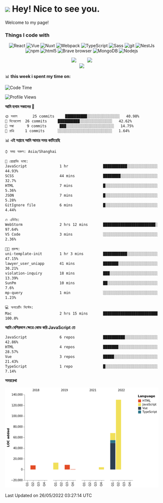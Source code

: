 <h1><img src="https://emojis.slackmojis.com/emojis/images/1531849430/4246/blob-sunglasses.gif?1531849430" width="30"/> Hey! Nice to see you.</h1>
<p>Welcome to my page!  </p>



<h3>Things I code with</h3>
<p align="center">
  <img alt="React" src="https://img.shields.io/badge/-React-45b8d8?style=flat-square&logo=react&logoColor=white" />
  <img alt="Vue" src="https://img.shields.io/badge/-Vue-42b983?style=flat-square&logo=vue.js&logoColor=white" />
  <img alt="Nuxt" src="https://img.shields.io/badge/-Nuxt-4DE7A8?style=flat-square&logo=Nuxt.js&logoColor=white" />
  <img alt="Webpack" src="https://img.shields.io/badge/-Webpack-8DD6F9?style=flat-square&logo=webpack&logoColor=white" /> 
  <img alt="TypeScript" src="https://img.shields.io/badge/-TypeScript-007ACC?style=flat-square&logo=typescript&logoColor=white" />
  <img alt="Sass" src="https://img.shields.io/badge/-Sass-CC6699?style=flat-square&logo=sass&logoColor=white" />
  <img alt="git" src="https://img.shields.io/badge/-Git-F05032?style=flat-square&logo=git&logoColor=white" />
  <img alt="NestJs" src="https://img.shields.io/badge/-NestJs-ea2845?style=flat-square&logo=nestjs&logoColor=white" />
  <img alt="npm" src="https://img.shields.io/badge/-NPM-CB3837?style=flat-square&logo=npm&logoColor=white" />
  <img alt="html5" src="https://img.shields.io/badge/-HTML5-E34F26?style=flat-square&logo=html5&logoColor=white" />
  <img alt="Brave browser" src="https://img.shields.io/badge/-Brave_Browser-FB542B?style=flat-square&logo=brave&logoColor=white" />
  <img alt="MongoDB" src="https://img.shields.io/badge/-MongoDB-13aa52?style=flat-square&logo=mongodb&logoColor=white" />
  <img alt="Nodejs" src="https://img.shields.io/badge/-Nodejs-43853d?style=flat-square&logo=Node.js&logoColor=white" />
</p>


<!--
<p align="center">
   <img src="https://readme-typing-svg.herokuapp.com?size=21&color=28696B&center=true&lines=%E5%A5%BD%E8%AE%B0%E6%80%A7%E5%A6%82%E7%83%82%E7%AC%94%E5%A4%B4" alt="好记性不如烂笔头">
</p>
-->



<div align="center">
<span>  </span>
<img height="160px" src="https://github-readme-stats.vercel.app/api?username=sunpm&count_private=true&show_icons=true&theme=gruvbox" />
  <span>  </span>
  <img height="160px" src="https://github-readme-stats.vercel.app/api/top-langs/?username=sunpm&layout=compact&theme=gruvbox" />
<span>  </span>
</div>


<div align="center">
    <img  src="https://github-readme-streak-stats.herokuapp.com/?user=sunpm&theme=gruvbox" />
</div>



📊 **this week i spent my time on:**
<!--START_SECTION:waka-->
![Code Time](http://img.shields.io/badge/Code%20Time-2%20hrs%2022%20mins-blue)

![Profile Views](http://img.shields.io/badge/%E0%A6%AA%E0%A7%8D%E0%A6%B0%E0%A7%8B%E0%A6%AB%E0%A6%BE%E0%A6%87%E0%A6%B2%20%E0%A6%A6%E0%A6%B0%E0%A7%8D%E0%A6%B6%E0%A6%A8-100-blue)

**আমি হলাম সকালের 🐤** 

```text
🌞 সকাল       25 commits     ██████████░░░░░░░░░░░░░░░   40.98% 
🌆 দিনেরবেলা  26 commits     ██████████░░░░░░░░░░░░░░░   42.62% 
🌃 সন্ধা      9 commits      ███░░░░░░░░░░░░░░░░░░░░░░   14.75% 
🌙 রাত্রি     1 commits      ░░░░░░░░░░░░░░░░░░░░░░░░░   1.64%

```


📊 **এই সপ্তাহে আমি আমার সময় কাটিয়েছি** 

```text
⌚︎ সময় অঞ্চল: Asia/Shanghai

💬 প্রোগ্রামিং ভাষা: 
JavaScript               1 hr                ███████████░░░░░░░░░░░░░░   44.93% 
SCSS                     44 mins             ████████░░░░░░░░░░░░░░░░░   32.7% 
HTML                     7 mins              █░░░░░░░░░░░░░░░░░░░░░░░░   5.36% 
JSON                     7 mins              █░░░░░░░░░░░░░░░░░░░░░░░░   5.28% 
GitIgnore file           6 mins              █░░░░░░░░░░░░░░░░░░░░░░░░   4.44%

🔥 এডিটর: 
WebStorm                 2 hrs 12 mins       ████████████████████████░   97.64% 
VS Code                  3 mins              ░░░░░░░░░░░░░░░░░░░░░░░░░   2.36%

🐱‍💻 প্রকল্ম: 
uni-template-init        1 hr 3 mins         ███████████░░░░░░░░░░░░░░   47.15% 
lawyer_user_uniapp       41 mins             ███████░░░░░░░░░░░░░░░░░░   30.21% 
violation-inquiry        18 mins             ███░░░░░░░░░░░░░░░░░░░░░░   13.39% 
SunPm                    10 mins             ██░░░░░░░░░░░░░░░░░░░░░░░   7.6% 
mp-query                 1 min               ░░░░░░░░░░░░░░░░░░░░░░░░░   1.23%

💻 অপারেটিং সিস্টেম: 
Mac                      2 hrs 15 mins       █████████████████████████   100.0%

```

**আমি বেশিরভাগ ক্ষেত্রে কোড করি JavaScript তে** 

```text
JavaScript               6 repos             ██████████░░░░░░░░░░░░░░░   42.86% 
HTML                     4 repos             ███████░░░░░░░░░░░░░░░░░░   28.57% 
Vue                      3 repos             █████░░░░░░░░░░░░░░░░░░░░   21.43% 
TypeScript               1 repo              █░░░░░░░░░░░░░░░░░░░░░░░░   7.14%

```


**সময়রেখা**

![Chart not found](https://raw.githubusercontent.com/SunPm/SunPm/main/charts/bar_graph.png) 


 Last Updated on 26/05/2022 03:27:14 UTC
<!--END_SECTION:waka-->
